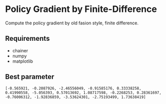# Policy Gradient by Finite-Difference

Compute the policy gradient by old fasion style, finite difference.

## Requirements

- chainer
- numpy
- matplotlib

## Best parameter

```
[-0.565921, -0.2087926, -2.46556049, -0.91585176, 0.33338258, 0.41990558, -5.056393, 0.57013692, 1.08717598, -0.2268253, 0.28361697, -0.76006312, -1.92836859, -3.53624301, -2.75193499, 1.73638419]
```
